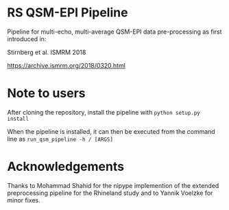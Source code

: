 # RS QSM-EPI Pipeline

Pipeline for multi-echo, multi-average QSM-EPI data pre-processing as first introduced in:

Stirnberg et al. ISMRM 2018

https://archive.ismrm.org/2018/0320.html

# Note to users

After cloning the repository, install the pipeline with `python setup.py install`

When the pipeline is installed, it can then be executed from the command line as `run_qsm_pipeline -h / [ARGS]`

# Acknowledgements

Thanks to Mohammad Shahid for the nipype implemention of the extended preprocessing pipeline for the Rhineland study and to Yannik Voelzke for minor fixes.